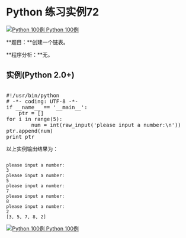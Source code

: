 Python 练习实例72
=============

 [![Python 100例](../images/up.gif)
 Python 100例](python-100-examples.html)


 **题目：**创建一个链表。

 **程序分析：**无。

  实例(Python 2.0+)
---------------

 <pre>

#!/usr/bin/python
# -*- coding: UTF-8 -*-
if __name__ == '__main__':
    ptr = []
for i in range(5):
        num = int(raw_input('please input a number:\n'))
ptr.append(num)
print ptr
</pre>

 以上实例输出结果为：

 
```

please input a number:
3
please input a number:
5
please input a number:
7
please input a number:
8
please input a number:
2
[3, 5, 7, 8, 2]

```

 [![Python 100例](../images/up.gif)
 Python 100例](python-100-examples.html)
